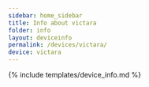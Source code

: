 ```yaml
---
sidebar: home_sidebar
title: Info about victara
folder: info
layout: deviceinfo
permalink: /devices/victara/
device: victara
---
```

{% include templates/device_info.md %}
